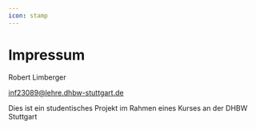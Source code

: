 ```yaml
---
icon: stamp
---
```


# Impressum

Robert Limberger

inf23089@lehre.dhbw-stuttgart.de

Dies ist ein studentisches Projekt im Rahmen eines Kurses an der DHBW Stuttgart
